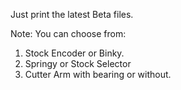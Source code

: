 Just print the latest Beta files.

Note: You can choose from:

1. Stock Encoder or Binky.
2. Springy or Stock Selector
3. Cutter Arm with bearing or without.